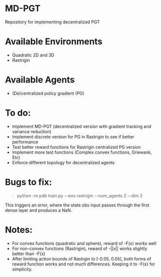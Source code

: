 # MD-PGT
Repository for implementing decentralized PGT

# Available Environments
- Quadratic 2D and 3D
- Rastrigin

# Available Agents
- (De)centralized policy gradient (PG)

# To do:
- Implement MD-PGT (decentralized version with gradient tracking and variance reduction)
- Implement discrete version for PG in Rastrigin to see if better performance
- Test better reward functions for Rastrigin centralized PG version
- Implement more test functions (Complex convex functions, Griewank, Etc)
- Enforce different topology for decentralized agents

# Bugs to fix:
> python -m pdb train.py --env rastrigin --num_agents 2 --dim 2

This triggers an error, where the state obs input passes through the first dense layer and produces a NaN.

# Notes:
- For convex functions (quadratic and sphere), reward of -F(x) works well
- For non-convex functions (Rastrigin), reward of -||x|| works slightly better than -F(x)
- After limiting action bounds of Rastrgin to [-0.05, 0.05], both forms of reward function works and not much differences. Keeping it to -F(x) for simplicity. 
